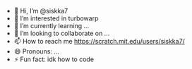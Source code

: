 - 👋 Hi, I’m @siskka7
- 👀 I’m interested in turbowarp
- 🌱 I’m currently learning ...
- 💞️ I’m looking to collaborate on ...
- 📫 How to reach me https://scratch.mit.edu/users/siskka7/
- 😄 Pronouns: ...
- ⚡ Fun fact: idk how to code

<!---
siskka7/siskka7 is a ✨ special ✨ repository because its `README.md` (this file) appears on your GitHub profile.
You can click the Preview link to take a look at your changes.
--->
